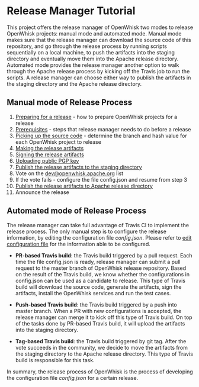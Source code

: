 # Release Manager Tutorial

This project offers the release manager of OpenWhisk two modes to release OpenWhisk projects: manual mode and automated mode.
Manual mode makes sure that the release manager can download the source code of this repository, and go through the release
process by running scripts sequentially on a local machine, to push the artifacts into the staging directory and eventually
move them into the Apache release directory. Automated mode provides the release manager another option to walk through the
Apache release process by kicking off the Travis job to run the scripts. A release manager can choose either way to publish
the artifacts in the staging directory and the Apache release directory.

## Manual mode of Release Process
  1. [Preparing for a release](prepare_release.md) - how to prepare OpenWhisk projects for a release
  2. [Prerequisites](prerequisites.md) - steps that release manager needs to do before a release
  3. [Picking up the source code](pick_up_source_code.md) - determine the branch and hash value for each OpenWhisk project to release
  4. [Making the release artifacts](package_artifacts.md)
  5. [Signing the release artifacts](sign_artifacts.md)
  6. [Uploading public PGP key](upload_public_key.md)
  7. [Publish the release artifacts to the staging directory](push_stage_url.md)
  8. Vote on the dev@openwhisk.apache.org list
  9. If the vote fails - configure the file config.json and resume from step 3
  10. [Publish the release artifacts to Apache release directory](publish_apache_directory.md)
  11. Announce the release

## Automated mode of Release Process

The release manager can take full advantage of Travis CI to implement the release process. The only manual step is to
configure the release information, by editing the configuration file _config.json_. Please refer to [edit configuration file](pick_up_source_code.md#edit-the-configuration-file)
for the information able to be configured.

* **PR-based Travis build**: the Travis build triggered by a pull request. Each time the file config.json is ready, release
manager can submit a pull request to the master branch of OpenWhisk release repository. Based on the result of the Travis build,
we know whether the configurations in config.json can be used as a candidate to release. This type of Travis build will
download the source code, generate the artifacts, sign the artifacts, install the OpenWhisk services and run the test cases.

* **Push-based Travis build**: the Travis build triggered by a push into master branch. When a PR with new configurations
is accepted, the release manager can merge it to kick off this type of Travis build. On top of the tasks done by PR-based
Travis build, it will upload the artifacts into the staging directory.

* **Tag-based Travis build**: the Travis build triggered by git tag. After the vote succeeds in the community, we decide to
move the artifacts from the staging directory to the Apache release directory. This type of Travis build is responsible
for this task.

In summary, the release process of OpenWhisk is the process of developing the configuration file _config.json_ for a
certain release.
